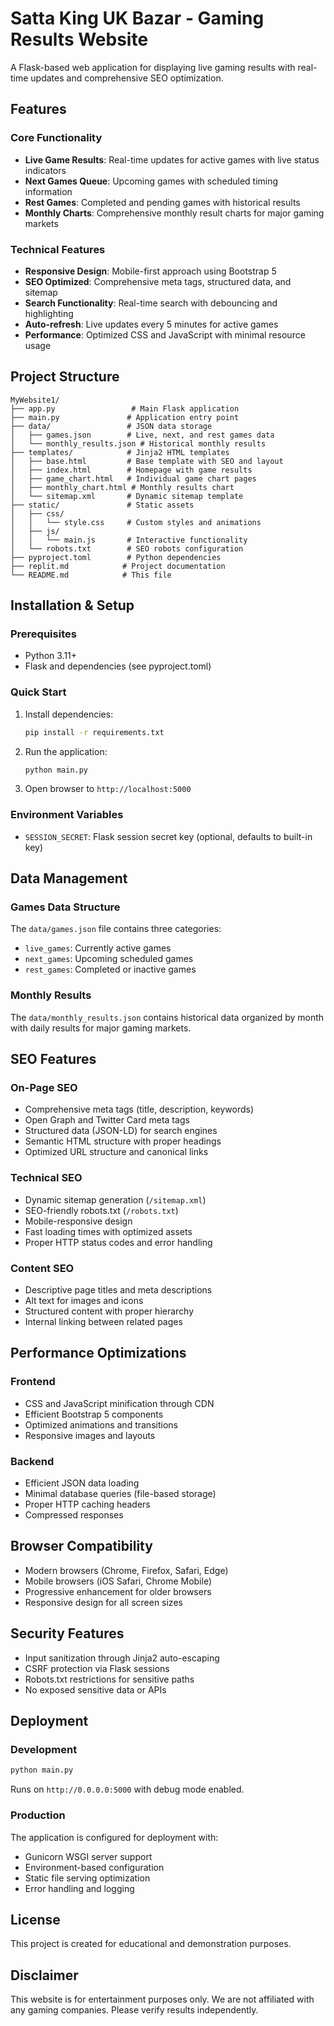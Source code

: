 # Satta King UK Bazar - Gaming Results Website

A Flask-based web application for displaying live gaming results with real-time updates and comprehensive SEO optimization.

## Features

### Core Functionality
- **Live Game Results**: Real-time updates for active games with live status indicators
- **Next Games Queue**: Upcoming games with scheduled timing information
- **Rest Games**: Completed and pending games with historical results
- **Monthly Charts**: Comprehensive monthly result charts for major gaming markets

### Technical Features
- **Responsive Design**: Mobile-first approach using Bootstrap 5
- **SEO Optimized**: Comprehensive meta tags, structured data, and sitemap
- **Search Functionality**: Real-time search with debouncing and highlighting
- **Auto-refresh**: Live updates every 5 minutes for active games
- **Performance**: Optimized CSS and JavaScript with minimal resource usage

## Project Structure

```
MyWebsite1/
├── app.py                 # Main Flask application
├── main.py               # Application entry point
├── data/                 # JSON data storage
│   ├── games.json        # Live, next, and rest games data
│   └── monthly_results.json # Historical monthly results
├── templates/            # Jinja2 HTML templates
│   ├── base.html         # Base template with SEO and layout
│   ├── index.html        # Homepage with game results
│   ├── game_chart.html   # Individual game chart pages
│   ├── monthly_chart.html # Monthly results chart
│   └── sitemap.xml       # Dynamic sitemap template
├── static/               # Static assets
│   ├── css/
│   │   └── style.css     # Custom styles and animations
│   ├── js/
│   │   └── main.js       # Interactive functionality
│   └── robots.txt        # SEO robots configuration
├── pyproject.toml        # Python dependencies
├── replit.md            # Project documentation
└── README.md            # This file
```

## Installation & Setup

### Prerequisites
- Python 3.11+
- Flask and dependencies (see pyproject.toml)

### Quick Start
1. Install dependencies:
   ```bash
   pip install -r requirements.txt
   ```

2. Run the application:
   ```bash
   python main.py
   ```

3. Open browser to `http://localhost:5000`

### Environment Variables
- `SESSION_SECRET`: Flask session secret key (optional, defaults to built-in key)

## Data Management

### Games Data Structure
The `data/games.json` file contains three categories:
- `live_games`: Currently active games
- `next_games`: Upcoming scheduled games  
- `rest_games`: Completed or inactive games

### Monthly Results
The `data/monthly_results.json` contains historical data organized by month with daily results for major gaming markets.

## SEO Features

### On-Page SEO
- Comprehensive meta tags (title, description, keywords)
- Open Graph and Twitter Card meta tags
- Structured data (JSON-LD) for search engines
- Semantic HTML structure with proper headings
- Optimized URL structure and canonical links

### Technical SEO
- Dynamic sitemap generation (`/sitemap.xml`)
- SEO-friendly robots.txt (`/robots.txt`)
- Mobile-responsive design
- Fast loading times with optimized assets
- Proper HTTP status codes and error handling

### Content SEO
- Descriptive page titles and meta descriptions
- Alt text for images and icons
- Structured content with proper hierarchy
- Internal linking between related pages

## Performance Optimizations

### Frontend
- CSS and JavaScript minification through CDN
- Efficient Bootstrap 5 components
- Optimized animations and transitions
- Responsive images and layouts

### Backend
- Efficient JSON data loading
- Minimal database queries (file-based storage)
- Proper HTTP caching headers
- Compressed responses

## Browser Compatibility

- Modern browsers (Chrome, Firefox, Safari, Edge)
- Mobile browsers (iOS Safari, Chrome Mobile)
- Progressive enhancement for older browsers
- Responsive design for all screen sizes

## Security Features

- Input sanitization through Jinja2 auto-escaping
- CSRF protection via Flask sessions
- Robots.txt restrictions for sensitive paths
- No exposed sensitive data or APIs

## Deployment

### Development
```bash
python main.py
```
Runs on `http://0.0.0.0:5000` with debug mode enabled.

### Production
The application is configured for deployment with:
- Gunicorn WSGI server support
- Environment-based configuration
- Static file serving optimization
- Error handling and logging

## License

This project is created for educational and demonstration purposes.

## Disclaimer

This website is for entertainment purposes only. We are not affiliated with any gaming companies. Please verify results independently.